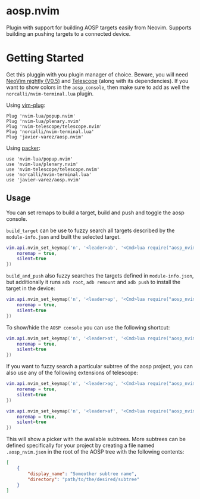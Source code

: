 # aosp.nvim

Plugin with support for building AOSP targets easily from Neovim. Supports building an pushing targets to a connected device.

# Getting Started

Get this pluggin with you plugin manager of choice. Beware, you will need [NeoVim nightly (V0.5)](https://github.com/neovim/neovim/releases/tag/nightly) and [Telescope](https://github.com/nvim-telescope/telescope.nvim) (along with its dependencies). If you want to show colors in the `aosp_console`, then make sure to add as well the `norcalli/nvim-terminal.lua` plugin.

Using [vim-plug](https://github.com/junegunn/vim-plug):

```
Plug 'nvim-lua/popup.nvim'
Plug 'nvim-lua/plenary.nvim'
Plug 'nvim-telescope/telescope.nvim'
Plug 'norcalli/nvim-terminal.lua'
Plug 'javier-varez/aosp.nvim'
```

Using [packer](https://github.com/wbthomason/packer.nvim):

```
use 'nvim-lua/popup.nvim'
use 'nvim-lua/plenary.nvim'
use 'nvim-telescope/telescope.nvim'
use 'norcalli/nvim-terminal.lua'
use 'javier-varez/aosp.nvim'
```

## Usage

You can set remaps to build a target, build and push and toggle the aosp console.

`build_target` can be use to fuzzy search all targets described by the `module-info.json` and built the selected target.
```lua
vim.api.nvim_set_keymap('n', '<leader>ab', '<Cmd>lua require("aosp_nvim").build_target()<CR>', {
    noremap = true,
    silent=true
})
```

`build_and_push` also fuzzy searches the targets defined in `module-info.json`, but additionally it runs `adb root`, `adb remount` and `adb push` to install the target in the device:

```lua
vim.api.nvim_set_keymap('n', '<leader>ap', '<Cmd>lua require("aosp_nvim").build_and_push()<CR>', {
    noremap = true,
    silent=true
})
```

To show/hide the `AOSP console` you can use the following shortcut:

```lua
vim.api.nvim_set_keymap('n', '<leader>at', '<Cmd>lua require("aosp_nvim").toggle_display()<CR>', {
    noremap = true,
    silent=true
})
```

If you want to fuzzy search a particular subtree of the aosp project, you can also use any of the following extensions of telescope:

```lua
vim.api.nvim_set_keymap('n', '<leader>ag', '<Cmd>lua require("aosp_nvim.telescope").live_grep()<CR>', {
    noremap = true,
    silent=true
})

vim.api.nvim_set_keymap('n', '<leader>af', '<Cmd>lua require("aosp_nvim.telescope").find_files()<CR>', {
    noremap = true,
    silent=true
})
```

This will show a picker with the available subtrees. More subtrees can be defined specifically for your project by creating a file named `.aosp_nvim.json` in the root of the AOSP tree with the following contents:

```json
[
    {
        "display_name": "Someother subtree name",
        "directory": "path/to/the/desired/subtree"
    }
]
```
